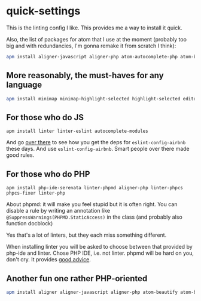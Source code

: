# quick-settings

This is the linting config I like.
This provides me a way to install it quick.


Also, the list of packages for atom that I use at the moment (probably too big and with redundancies, I'm gonna remake it from scratch I think):
```bash
apm install aligner-javascript aligner-php atom-autocomplete-php atom-beautify atom-material-syntax atom-material-ui atom-yarn autocomplete-cmake autocomplete-javascript autocomplete-json autocomplete-modules autocomplete-paths autocomplete-php autocomplete-sql build build-cmake busy-signal change-case docblockr docker dockerletion editorconfig file-type-icons highlight-selected hyperclick-php ide-php intentions language-cmake language-docker language-javascript-jsx language-javascript-semantic language-rust linter linter-docker linter-eslint linter-gcc linter-golinter linter-jsonlint linter-php linter-rust linter-ui-default lucid-tabs minimap minimap-bookmarks minimap-find-and-replace minimap-git-diff minimap-highlight-selected minimap-linter pdf-view php-ide-serenata php-integrator-annotations php-integrator-autocomplete-plus php-integrator-refactoring php-twig pinned-tabs refactor rustsym select-text-between-tags
```

## More reasonably, the must-haves for any language

```bash
apm install minimap minimap-highlight-selected highlight-selected editorconfig docblockr language-markdown select-text-between-tags atom-beautify aligner php-debug
```

## For those who do JS

```
apm install linter linter-eslint autocomplete-modules
```
And go [over there](https://www.npmjs.com/package/eslint-config-airbnb) to see how you get
the deps for `eslint-config-airbnb` these days. And use `eslint-config-airbnb`. Smart people over there made good rules.

## For those who do PHP

```
apm install php-ide-serenata linter-phpmd aligner-php linter-phpcs phpcs-fixer linter-php
```
About phpmd: it will make you feel stupid but it is often right. You can disable
a rule by writing an annotation like `@SuppressWarnings(PHPMD.StaticAccess)` in the class (and probably also function docblock)

Yes that's a lot of linters, but they each miss something different.


When installing linter you will be asked to choose between that provided by php-ide and linter. Chose PHP IDE, i.e. not linter.
phpmd will be hard on you, don't cry. It provides [good advice](https://phpmd.org/rules/index.html).

## Another fun one rather PHP-oriented

```bash
apm install aligner aligner-javascript aligner-php atom-beautify atom-bracket-highlight atom-brackets-glow atom-debug-ui atom-ide-ui autoclose-html autocomplete-modules bracket-colorizer busy-signal close-tags docblockr double-brackets-with-spaces editorconfig fancy-bracket-matcher highlight-selected ide-php intentions language-markdown linter linter-eslint linter-php linter-phpcs linter-phpmd linter-ui-default minimap minimap-highlight-selected output-panel php-cs-fixer php-debug php-ide-serenata project-manager select-text-between-tags swackets
```
